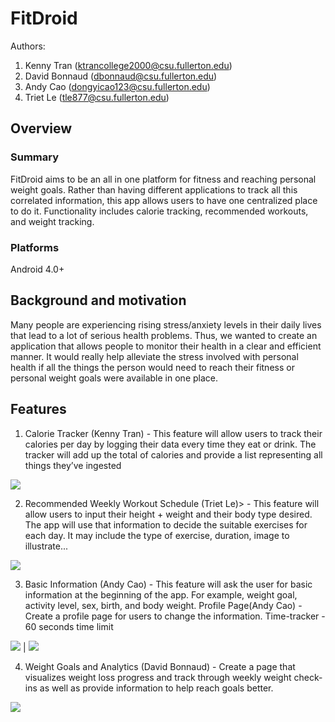 # FitDroid

Authors:
1. Kenny Tran (ktrancollege2000@csu.fullerton.edu)
2. David Bonnaud (dbonnaud@csu.fullerton.edu)
3. Andy Cao (dongyicao123@csu.fullerton.edu)
4. Triet Le (tle877@csu.fullerton.edu)

## Overview
### Summary
FitDroid aims to be an all in one platform for fitness and reaching personal weight goals. Rather than having different applications to track all this correlated information, this app allows users to have one centralized place to do it. Functionality includes calorie tracking, recommended workouts, and weight tracking.

### Platforms
Android 4.0+

## Background and motivation
Many people are experiencing rising stress/anxiety levels in their daily lives that lead to a lot of serious health problems. Thus, we wanted to create an application that allows people to monitor their health in a clear and efficient manner. It would really help alleviate the stress involved with personal health if all the things the person would need to reach their fitness or personal weight goals were available in one place.

## Features
1. Calorie Tracker (Kenny Tran) - This feature will allow users to track their calories per day by logging their data every time they eat or drink. The tracker will add up the total of calories and provide a list representing all things they’ve ingested 

![](Images/cal_tracker.PNG)

2. Recommended Weekly Workout Schedule (Triet Le)> - This feature will allow users to input their height + weight and their body type desired. The app will use that information to decide the suitable exercises for each day. It may include the type of exercise, duration, image to illustrate... 

![](Images/week_schedule.PNG)

3. Basic Information (Andy Cao) - This feature will ask the user for basic information at the beginning of the app. For example, weight goal, activity level, sex, birth, and body weight. 
Profile Page(Andy Cao) - Create a profile page for users to change the information. 
Time-tracker - 60 seconds time limit

![](Images/set_up.PNG)  |  ![](Images/setings.PNG)

4. Weight Goals and Analytics (David Bonnaud) - Create a page that visualizes weight loss progress and track through weekly weight check-ins as well as provide information to help reach goals better.

![](Images/weight_goal.PNG)
